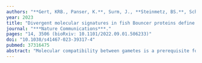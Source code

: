 ```yaml
---
authors: "**Gert, KRB., Panser, K.**, Surm, J., **Steinmetz, BS.**, Schleiffer, A., Jovine, L., Moran, Y., Kondrashov, F., **Pauli, A.***"
year: 2023
title: "Divergent molecular signatures in fish Bouncer proteins define cross-fertilization boundaries"
journal: "***Nature Communications***."
pages: "14, 3506 (bioRxiv: 10.1101/2022.09.01.506233)"
doi: "10.1038/s41467-023-39317-4"
pubmed: 37316475
abstract: "Molecular compatibility between gametes is a prerequisite for successful fertilization. As long as a sperm and egg can recognize and bind each other via their surface proteins, gamete fusion may occur even between members of separate species, resulting in hybrids that can impact speciation. The egg membrane protein Bouncer confers species specificity to gamete interactions between medaka and zebrafish, preventing their cross-fertilization. Here, we leverage this specificity to uncover distinct amino acid residues and N-glycosylation patterns that differentially influence the function of medaka and zebrafish Bouncer and contribute to cross-species incompatibility. Curiously, in contrast to the specificity observed for medaka and zebrafish Bouncer, seahorse and fugu Bouncer are compatible with both zebrafish and medaka sperm, in line with the pervasive purifying selection that dominates Bouncer’s evolution. The Bouncer-sperm interaction is therefore the product of seemingly opposing evolutionary forces that, for some species, restrict fertilization to closely related fish, and for others, allow broad gamete compatibility that enables hybridization."
---
```

